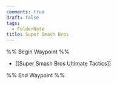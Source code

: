 ```yaml
---
comments: true
draft: false
tags:
  - FolderNote
title: Super Smash Bros
---
```

%% Begin Waypoint %%
- [[Super Smash Bros Ultimate Tactics]]

%% End Waypoint %%
